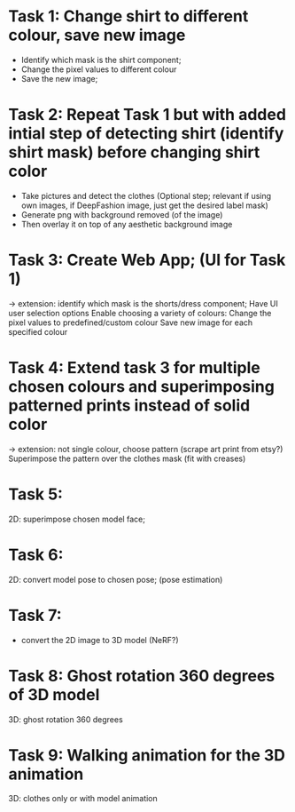 # Task 1: Change shirt to different colour, save new image
- Identify which mask is the shirt component;
- Change the pixel values to different colour
- Save the new image;

# Task 2: Repeat Task 1 but with added intial step of detecting shirt (identify shirt mask) before changing shirt color
- Take pictures and detect the clothes (Optional step; relevant if using own images, if DeepFashion image, just get the desired label mask) 
- Generate png with background removed (of the image) 
- Then overlay it on top of any aesthetic background image

# Task 3: Create Web App; (UI for Task 1)
→ extension: identify which mask is the shorts/dress component; 
Have UI user selection options
Enable choosing a variety of colours: Change the pixel values to predefined/custom colour
Save new image for each specified colour 

# Task 4: Extend task 3 for multiple chosen colours and superimposing patterned prints instead of solid color
→ extension: not single colour, choose pattern (scrape art print from etsy?) 
Superimpose the pattern over the clothes mask (fit with creases)

# Task 5:
2D: superimpose chosen model face; 

# Task 6:
2D: convert model pose to chosen pose; (pose estimation) 

# Task 7: 
- convert the 2D image to 3D model (NeRF?)

# Task 8: Ghost rotation 360 degrees of 3D model
3D: ghost rotation 360 degrees

# Task 9: Walking animation for the 3D animation
3D: clothes only or with model animation

